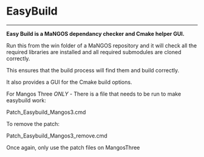 # EasyBuild
---

**Easy Build is a MaNGOS dependancy checker and Cmake helper GUI.**

Run this from the win folder of a MaNGOS repository and it will check all the required libraries are installed and all required submodules are cloned correctly.

This ensures that the build process will find them and build correctly.

It also provides a GUI for the Cmake build options.




For Mangos Three *ONLY* - There is a file that needs to be run to make easybuild work:

Patch_Easybuild_Mangos3.cmd

To remove the patch:

Patch_Easybuild_Mangos3_remove.cmd

Once again, only use the patch files on MangosThree
